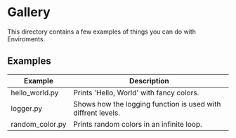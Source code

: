 # Gallery

This directory contains a few examples of things you can do with Enviroments.

## Examples

| Example         | Description                                                  |
| --------------- | ------------------------------------------------------------ |
| hello_world.py  | Prints 'Hello, World' with fancy colors.                     |
| logger.py       | Shows how the logging function is used with diffrent levels. |
| random_color.py | Prints random colors in an infinite loop.                    |
